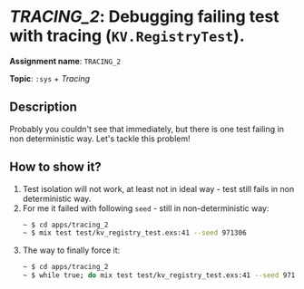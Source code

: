 # *TRACING_2*: Debugging failing test with tracing (`KV.RegistryTest`).

**Assignment name**: `TRACING_2`

**Topic**: `:sys` + *Tracing*

## Description

Probably you couldn't see that immediately, but there is one test failing in non deterministic way. Let's tackle this problem!

## How to show it?

1. Test isolation will not work, at least not in ideal way - test still fails in non deterministic way.
2. For me it failed with following `seed` - still in non-deterministic way:
   ```bash
   ~ $ cd apps/tracing_2
   ~ $ mix test test/kv_registry_test.exs:41 --seed 971306
   ```
3. The way to finally force it:
   ```bash
   ~ $ cd apps/tracing_2
   ~ $ while true; do mix test test/kv_registry_test.exs:41 --seed 971306; if [[ $? -ne 0 ]]; then break; fi; done
   ```